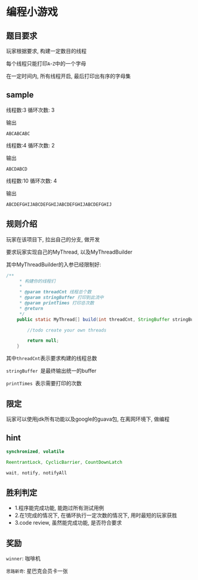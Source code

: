# 编程小游戏

## 题目要求

玩家根据要求, 构建一定数目的线程

每个线程只能打印``A``-``Z``中的一个字母

在一定时间内, 所有线程开启, 最后打印出有序的字母集


## sample

线程数:3
循环次数: 3

输出
```
ABCABCABC
```

线程数:4
循环次数: 2

输出
```
ABCDABCD
```


线程数:10
循环次数: 4

输出
```
ABCDEFGHIJABCDEFGHIJABCDEFGHIJABCDEFGHIJ
```


## 规则介绍

玩家在该项目下, 拉出自己的分支, 做开发

要求玩家实现自己的MyThread, 以及MyThreadBuilder

其中MyThreadBuilder的入参已经限制好:

```java
/**
     * 构建你的线程们
     *
     * @param threadCnt 线程总个数
     * @param stringBuffer 打印到此流中
     * @param printTimes 打印总次数
     * @return
     */
    public static MyThread[] build(int threadCnt, StringBuffer stringBuffer, int printTimes, CountDownLatch countDownLatch) {

        //todo create your own threads

        return null;
    }
```

其中``threadCnt``表示要求构建的线程总数

``stringBuffer ``是最终输出统一的buffer

``printTimes ``表示需要打印的次数

## 限定

玩家可以使用jdk所有功能以及google的guava包, 在离网环境下, 
做编程

## hint

```java
synchronized, volatile

ReentrantLock, CyclicBarrier, CountDownLatch

wait, notify, notifyAll
```

## 胜利判定

* 1.程序能完成功能, 能跑过所有测试用例
* 2.在1完成的情况下, 在循环执行一定次数的情况下, 用时最短的玩家获胜
* 3.code review, 虽然能完成功能, 是否符合要求


## 奖励

``winner``: 咖啡机

``思路新奇``: 星巴克会员卡一张